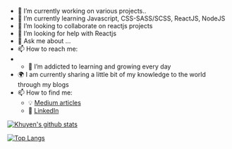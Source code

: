 - 🔭 I’m currently working on various projects..
- 🌱 I’m currently learning Javascript, CSS-SASS/SCSS, ReactJS, NodeJS
- 👯 I’m looking to collaborate on reactjs projects
- 🤔 I’m looking for help with Reactjs
- 💬 Ask me about ...
- 📫 How to reach me: 
- - 🌱 I’m addicted to learning and growing every day
- :earth_africa: I am currently sharing a little bit of my knowledge to the world through my blogs
- 📫 How to find me: 
  - :bulb: [Medium articles](https://medium.com/@55tc155)
  - :office: [LinkedIn](https://www.linkedin.com/in/tarikceyhan/)
  
[![Khuyen's github stats](https://github-readme-stats.vercel.app/api?username=tceyhan&count_private=true&show_icons=true&theme=radical&hide_rank=false)](https://github.com/anuraghazra/github-readme-stats)

[![Top Langs](https://github-readme-stats.vercel.app/api/top-langs/?username=tceyhan)](https://github.com/tceyhan/github-readme-stats)
